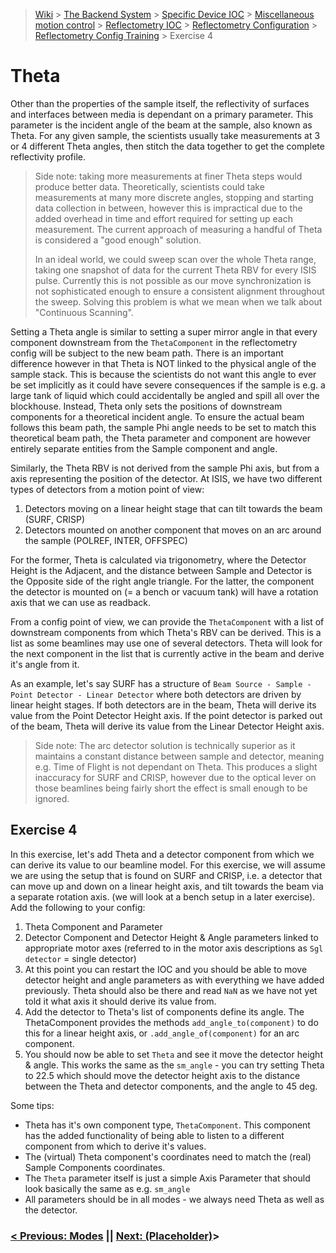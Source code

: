 > [Wiki](Home) > [The Backend System](The-Backend-System) > [Specific Device IOC](Specific-Device-IOC) > [Miscellaneous motion control](Miscellaneous-Motion-Control) > [Reflectometry IOC](Reflectometry-IOC) > [Reflectometry Configuration](Reflectometry-Configuration) > [Reflectometry Config Training](https://github.com/ISISComputingGroup/ibex_developers_manual/wiki/Reflectometry-Config-Training-%E2%80%90-Overview-&-Setup) > Exercise 4

# Theta

Other than the properties of the sample itself, the reflectivity of surfaces and interfaces between media is dependant on a primary parameter. This parameter is the incident angle of the beam at the sample, also known as Theta. For any given sample, the scientists usually take measurements at 3 or 4 different Theta angles, then stitch the data together to get the complete reflectivity profile. 

> Side note: taking more measurements at finer Theta steps would produce better data. Theoretically, scientists could take measurements at many more discrete angles, stopping and starting data collection in between, however this is impractical due to the added overhead in time and effort required for setting up each measurement. The current approach of measuring a handful of Theta is considered a "good enough" solution. 
>
> In an ideal world, we could sweep scan over the whole Theta range, taking one snapshot of data for the current Theta RBV for every ISIS pulse. Currently this is not possible as our move synchronization is not sophisticated enough to ensure a consistent alignment throughout the sweep. Solving this problem is what we mean when we talk about "Continuous Scanning". 

Setting a Theta angle is similar to setting a super mirror angle in that every component downstream from the `ThetaComponent` in the reflectometry config will be subject to the new beam path. There is an important difference however in that Theta is NOT linked to the physical angle of the sample stack. This is because the scientists do not want this angle to ever be set implicitly as it could have severe consequences if the sample is e.g. a large tank of liquid which could accidentally be angled and spill all over the blockhouse. Instead, Theta only sets the positions of downstream components for a theoretical incident angle. To ensure the actual beam follows this beam path, the sample Phi angle needs to be set to match this theoretical beam path, the Theta parameter and component are however entirely separate entities from the Sample component and angle.

Similarly, the Theta RBV is not derived from the sample Phi axis, but from a axis representing the position of the detector. At ISIS, we have two different types of detectors from a motion point of view:
1. Detectors moving on a linear height stage that can tilt towards the beam (SURF, CRISP)
1. Detectors mounted on another component that moves on an arc around the sample (POLREF, INTER, OFFSPEC)

For the former, Theta is calculated via trigonometry, where the Detector Height is the Adjacent, and the distance between Sample and Detector is the Opposite side of the right angle triangle. For the latter, the component the detector is mounted on (= a bench or vacuum tank) will have a rotation axis that we can use as readback.

From a config point of view, we can provide the `ThetaComponent` with a list of downstream components from which Theta's RBV can be derived. This is a list as some beamlines may use one of several detectors. Theta will look for the next component in the list that is currently active in the beam and derive it's angle from it. 

As an example, let's say SURF has a structure of `Beam Source - Sample - Point Detector - Linear Detector` where both detectors are driven by linear height stages. If both detectors are in the beam, Theta will derive its value from the Point Detector Height axis. If the point detector is parked out of the beam, Theta will derive its value from the Linear Detector Height axis.

> Side note: The arc detector solution is technically superior as it maintains a constant distance between sample and detector, meaning e.g. Time of Flight is not dependant on Theta. This produces a slight inaccuracy for SURF and CRISP, however due to the optical lever on those beamlines being fairly short the effect is small enough to be ignored.

## Exercise 4

In this exercise, let's add Theta and a detector component from which we can derive its value to our beamline model. For this exercise, we will assume we are using the setup that is found on SURF and CRISP, i.e. a detector that can move up and down on a linear height axis, and tilt towards the beam via a separate rotation axis. (we will look at a bench setup in a later exercise). Add the following to your config:
1. Theta Component and Parameter
1. Detector Component and Detector Height & Angle parameters linked to appropriate motor axes (referred to in the motor axis descriptions as `Sgl detector` = single detector)
1. At this point you can restart the IOC and you should be able to move detector height and angle parameters as with everything we have added previously. Theta should also be there and read `NaN` as we have not yet told it what axis it should derive its value from.
1. Add the detector to Theta's list of components define its angle. The ThetaComponent provides the methods `add_angle_to(component)` to do this for a linear height axis, or `.add_angle_of(component)` for an arc component. 
1. You should now be able to set `Theta` and see it move the detector height & angle. This works the same as the `sm_angle` - you can try setting Theta to 22.5 which should move the detector height axis to the distance between the Theta and detector components, and the angle to 45 deg.

Some tips:
- Theta has it's own component type, `ThetaComponent`. This component has the added functionality of being able to listen to a different component from which to derive it's values.
- The (virtual) Theta component's coordinates need to match the (real) Sample Components coordinates.
- The `Theta` parameter itself is just a simple Axis Parameter that should look basically the same as e.g. `sm_angle`
- All parameters should be in all modes - we always need Theta as well as the detector.


### [< Previous: Modes](https://github.com/ISISComputingGroup/ibex_developers_manual/wiki/Reflectometry-Config-Training-%E2%80%90-Exercise-3) || [Next: (Placeholder)](https://github.com/ISISComputingGroup/ibex_developers_manual/wiki/Reflectometry-Training-%E2%80%90-Exercise-5)>